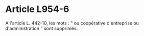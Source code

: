 # Article L954-6

A l'article L. 442-10, les mots : " ou coopérative d'entreprise ou d'administration " sont supprimés.

